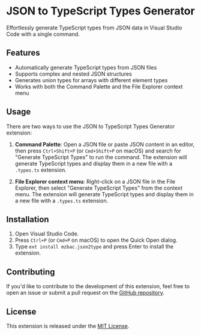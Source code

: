 # JSON to TypeScript Types Generator

Effortlessly generate TypeScript types from JSON data in Visual Studio Code with a single command.

## Features

- Automatically generate TypeScript types from JSON files
- Supports complex and nested JSON structures
- Generates union types for arrays with different element types
- Works with both the Command Palette and the File Explorer context menu

## Usage

There are two ways to use the JSON to TypeScript Types Generator extension:

1. **Command Palette**: Open a JSON file or paste JSON content in an editor, then press `Ctrl+Shift+P` (or `Cmd+Shift+P` on macOS) and search for "Generate TypeScript Types" to run the command. The extension will generate TypeScript types and display them in a new file with a `.types.ts` extension.

2. **File Explorer context menu**: Right-click on a JSON file in the File Explorer, then select "Generate TypeScript Types" from the context menu. The extension will generate TypeScript types and display them in a new file with a `.types.ts` extension.

## Installation

1. Open Visual Studio Code.
2. Press `Ctrl+P` (or `Cmd+P` on macOS) to open the Quick Open dialog.
3. Type `ext install mzbac.json2type` and press Enter to install the extension.

## Contributing

If you'd like to contribute to the development of this extension, feel free to open an issue or submit a pull request on the [GitHub repository](https://github.com/yourusername/json-to-typescript-types-generator).

## License

This extension is released under the [MIT License](https://opensource.org/licenses/MIT).
